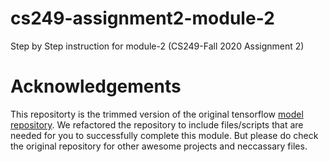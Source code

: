# cs249-assignment2-module-2
Step by Step instruction for module-2 (CS249-Fall 2020 Assignment 2)

# Acknowledgements
This repositorty is the trimmed version of the original tensorflow [model repository](https://github.com/tensorflow/models.git). We refactored the repository to include files/scripts that are needed for you to successfully complete this module. But please do check the original repository for other awesome projects and neccassary files.
